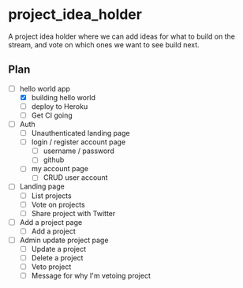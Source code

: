 # project_idea_holder

A project idea holder where we can add ideas for what to build on the stream, and vote on which ones we want to see build next.

## Plan

-   [ ] hello world app
    -   [x] building hello world
    -   [ ] deploy to Heroku
    -   [ ] Get CI going
-   [ ] Auth
    -   [ ] Unauthenticated landing page
    -   [ ] login / register account page
        -   [ ] username / password
        -   [ ] github
    -   [ ] my account page
        -   [ ] CRUD user account
-   [ ] Landing page
    -   [ ] List projects
    -   [ ] Vote on projects
    -   [ ] Share project with Twitter
-   [ ] Add a project page
    -   [ ] Add a project
-   [ ] Admin update project page
    -   [ ] Update a project
    -   [ ] Delete a project
    -   [ ] Veto project
    -   [ ] Message for why I'm vetoing project
